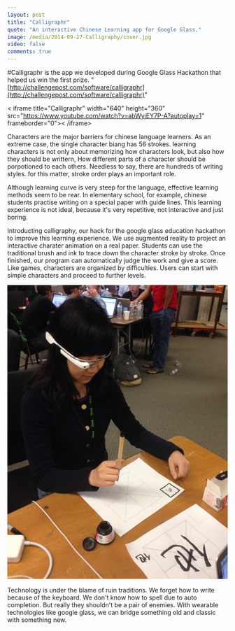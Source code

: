 ```yaml
---
layout: post
title: "Calligraphr"
quote: "An interactive Chinese Learning app for Google Glass."
image: /media/2014-09-27-Calligraphy/cover.jpg
video: false
comments: true
---
```


#Calligraphr is the app we developed during Google Glass Hackathon that helped us win the first prize. "[http://challengepost.com/software/calligraphr](http://challengepost.com/software/calligraphr)"

< iframe title="Calligraphr" width="640" height="360" src="https://www.youtube.com/watch?v=abWyiEY7P-A?autoplay=1" frameborder="0">< /iframe>

Characters are the major barriers for chinese language learners. As an extreme case, the single character biang has 56 strokes. 
learning characters is not only about memorizing how characters look, but also how they should be writtern, How different parts of a character should be porpotioned to each others. Needless to say, there are hundreds of writing styles. for this matter, stroke order plays an important role. 

Although learning curve is very steep for the language, effective learning methods seem to be rear. In elementary school, for example, chinese students practise writing on a special paper with guide lines. This learning experience is not ideal, because it's very repetitive, not interactive and just boring.

Introducting calligraphy, our hack for the google glass education hackathon to improve this learning experience. We use augmented reality to project an interactive charater animation on a real paper. Students can use the traditional brush and ink to trace down the character stroke by stroke. Once finished, our program can automatically judge the work and give a score. Like games, characters are organized by difficulties. Users can start with simple characters and proceed to further levels.

![MyImage](/media/2014-09-27-Calligraphr/IMG_3964.jpg)

Technology is under the blame of ruin traditions. We forget how to write because of the keyboard. We don't know how to spell due to auto completion. But really they shouldn't be a pair of enemies. With wearable technologies like google glass, we can bridge something old and classic with something new.